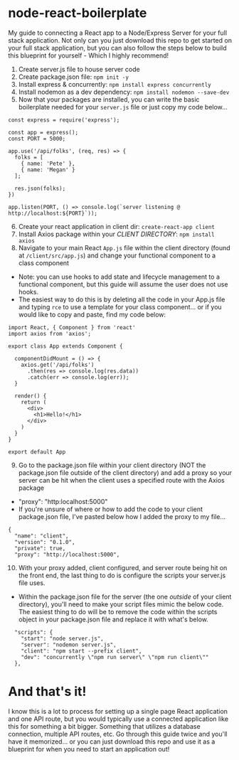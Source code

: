 # node-react-boilerplate
My guide to connecting a React app to a Node/Express Server for your full stack application. Not only can you just download this repo to get started on your full stack application, but you can also follow the steps below to build this blueprint for yourself - Which I highly recommend!

1. Create server.js file to house server code
2. Create package.json file: `npm init -y`
3. Install express & concurrently: `npm install express concurrently`
4. Install nodemon as a dev dependency: `npm install nodemon --save-dev`
5. Now that your packages are installed, you can write the basic boilerplate needed for your `server.js` file or just copy my code below...
```
const express = require('express');

const app = express();
const PORT = 5000;

app.use('/api/folks', (req, res) => {
  folks = [
    { name: 'Pete' },
    { name: 'Megan' }
  ];

  res.json(folks);
})

app.listen(PORT, () => console.log(`server listening @ http://localhost:${PORT}`));
```
6. Create your react application in client dir: `create-react-app client`
7. Install Axios package within your *CLIENT DIRECTORY*: `npm install axios`
8. Navigate to your main React `App.js` file within the client directory (found at `/client/src/app.js`) and change your functional component to a class component
  - Note: you can use hooks to add state and lifecycle management to a functional component, but this guide will assume the user does not use hooks.
  - The easiest way to do this is by deleting all the code in your App.js file and typing `rce` to use a template for your class component... or if you would like to copy and paste, find my code below:
```
import React, { Component } from 'react'
import axios from 'axios';

export class App extends Component {

  componentDidMount = () => {
    axios.get('/api/folks')
      .then(res => console.log(res.data))
      .catch(err => console.log(err));
  }

  render() {
    return (
      <div>
        <h1>Hello!</h1>
      </div>
    )
  }
}

export default App
```
9. Go to the package.json file within your client directory (NOT the package.json file outside of the client directory) and add a proxy so your server can be hit when the client uses a specified route with the Axios package
  - "proxy": "http:localhost:5000"
  - If you're unsure of where or how to add the code to your client package.json file, I've pasted below how I added the proxy to my file...
```
{
  "name": "client",
  "version": "0.1.0",
  "private": true,
  "proxy": "http://localhost:5000",
```
10. With your proxy added, client configured, and server route being hit on the front end, the last thing to do is configure the scripts your server.js file uses.
  - Within the package.json file for the server (the one *outside* of your client directory), you'll need to make your script files mimic the below code. The easiest thing to do will be to remove the code within the scripts object in your package.json file and replace it with what's below.
```
  "scripts": {
    "start": "node server.js",
    "server": "nodemon server.js",
    "client": "npm start --prefix client",
    "dev": "concurrently \"npm run server\" \"npm run client\""
  },
```

# And that's it!
I know this is a lot to process for setting up a single page React application and one API route, but you would typically use a connected application like this for something a bit bigger. Something that utilizes a database connection, multiple API routes, etc. Go through this guide twice and you'll have it memorized... or you can just download this repo and use it as a blueprint for when you need to start an application out!